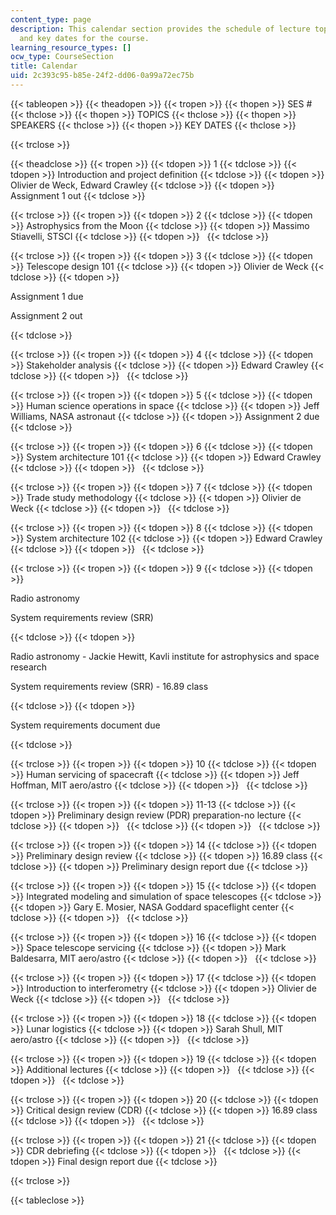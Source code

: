 ```yaml
---
content_type: page
description: This calendar section provides the schedule of lecture topics, speakers,
  and key dates for the course.
learning_resource_types: []
ocw_type: CourseSection
title: Calendar
uid: 2c393c95-b85e-24f2-dd06-0a99a72ec75b
---
```


{{< tableopen >}}
{{< theadopen >}}
{{< tropen >}}
{{< thopen >}}
SES #
{{< thclose >}}
{{< thopen >}}
TOPICS
{{< thclose >}}
{{< thopen >}}
SPEAKERS
{{< thclose >}}
{{< thopen >}}
KEY DATES
{{< thclose >}}

{{< trclose >}}

{{< theadclose >}}
{{< tropen >}}
{{< tdopen >}}
1
{{< tdclose >}}
{{< tdopen >}}
Introduction and project definition
{{< tdclose >}}
{{< tdopen >}}
Olivier de Weck, Edward Crawley
{{< tdclose >}}
{{< tdopen >}}
Assignment 1 out
{{< tdclose >}}

{{< trclose >}}
{{< tropen >}}
{{< tdopen >}}
2
{{< tdclose >}}
{{< tdopen >}}
Astrophysics from the Moon
{{< tdclose >}}
{{< tdopen >}}
Massimo Stiavelli, STSCI
{{< tdclose >}}
{{< tdopen >}}
 
{{< tdclose >}}

{{< trclose >}}
{{< tropen >}}
{{< tdopen >}}
3
{{< tdclose >}}
{{< tdopen >}}
Telescope design 101
{{< tdclose >}}
{{< tdopen >}}
Olivier de Weck
{{< tdclose >}}
{{< tdopen >}}


Assignment 1 due

Assignment 2 out


{{< tdclose >}}

{{< trclose >}}
{{< tropen >}}
{{< tdopen >}}
4
{{< tdclose >}}
{{< tdopen >}}
Stakeholder analysis
{{< tdclose >}}
{{< tdopen >}}
Edward Crawley
{{< tdclose >}}
{{< tdopen >}}
 
{{< tdclose >}}

{{< trclose >}}
{{< tropen >}}
{{< tdopen >}}
5
{{< tdclose >}}
{{< tdopen >}}
Human science operations in space
{{< tdclose >}}
{{< tdopen >}}
Jeff Williams, NASA astronaut
{{< tdclose >}}
{{< tdopen >}}
Assignment 2 due
{{< tdclose >}}

{{< trclose >}}
{{< tropen >}}
{{< tdopen >}}
6
{{< tdclose >}}
{{< tdopen >}}
System architecture 101
{{< tdclose >}}
{{< tdopen >}}
Edward Crawley
{{< tdclose >}}
{{< tdopen >}}
 
{{< tdclose >}}

{{< trclose >}}
{{< tropen >}}
{{< tdopen >}}
7
{{< tdclose >}}
{{< tdopen >}}
Trade study methodology
{{< tdclose >}}
{{< tdopen >}}
Olivier de Weck
{{< tdclose >}}
{{< tdopen >}}
 
{{< tdclose >}}

{{< trclose >}}
{{< tropen >}}
{{< tdopen >}}
8
{{< tdclose >}}
{{< tdopen >}}
System architecture 102
{{< tdclose >}}
{{< tdopen >}}
Edward Crawley
{{< tdclose >}}
{{< tdopen >}}
 
{{< tdclose >}}

{{< trclose >}}
{{< tropen >}}
{{< tdopen >}}
9
{{< tdclose >}}
{{< tdopen >}}


Radio astronomy

System requirements review (SRR)


{{< tdclose >}}
{{< tdopen >}}


Radio astronomy - Jackie Hewitt, Kavli institute for astrophysics and space research

System requirements review (SRR) - 16.89 class


{{< tdclose >}}
{{< tdopen >}}


System requirements document due


{{< tdclose >}}

{{< trclose >}}
{{< tropen >}}
{{< tdopen >}}
10
{{< tdclose >}}
{{< tdopen >}}
Human servicing of spacecraft
{{< tdclose >}}
{{< tdopen >}}
Jeff Hoffman, MIT aero/astro
{{< tdclose >}}
{{< tdopen >}}
 
{{< tdclose >}}

{{< trclose >}}
{{< tropen >}}
{{< tdopen >}}
11-13
{{< tdclose >}}
{{< tdopen >}}
Preliminary design review (PDR) preparation-no lecture
{{< tdclose >}}
{{< tdopen >}}
 
{{< tdclose >}}
{{< tdopen >}}
 
{{< tdclose >}}

{{< trclose >}}
{{< tropen >}}
{{< tdopen >}}
14
{{< tdclose >}}
{{< tdopen >}}
Preliminary design review
{{< tdclose >}}
{{< tdopen >}}
16.89 class
{{< tdclose >}}
{{< tdopen >}}
Preliminary design report due
{{< tdclose >}}

{{< trclose >}}
{{< tropen >}}
{{< tdopen >}}
15
{{< tdclose >}}
{{< tdopen >}}
Integrated modeling and simulation of space telescopes
{{< tdclose >}}
{{< tdopen >}}
Gary E. Mosier, NASA Goddard spaceflight center
{{< tdclose >}}
{{< tdopen >}}
 
{{< tdclose >}}

{{< trclose >}}
{{< tropen >}}
{{< tdopen >}}
16
{{< tdclose >}}
{{< tdopen >}}
Space telescope servicing
{{< tdclose >}}
{{< tdopen >}}
Mark Baldesarra, MIT aero/astro
{{< tdclose >}}
{{< tdopen >}}
 
{{< tdclose >}}

{{< trclose >}}
{{< tropen >}}
{{< tdopen >}}
17
{{< tdclose >}}
{{< tdopen >}}
Introduction to interferometry
{{< tdclose >}}
{{< tdopen >}}
Olivier de Weck
{{< tdclose >}}
{{< tdopen >}}
 
{{< tdclose >}}

{{< trclose >}}
{{< tropen >}}
{{< tdopen >}}
18
{{< tdclose >}}
{{< tdopen >}}
Lunar logistics
{{< tdclose >}}
{{< tdopen >}}
Sarah Shull, MIT aero/astro
{{< tdclose >}}
{{< tdopen >}}
 
{{< tdclose >}}

{{< trclose >}}
{{< tropen >}}
{{< tdopen >}}
19
{{< tdclose >}}
{{< tdopen >}}
Additional lectures
{{< tdclose >}}
{{< tdopen >}}
 
{{< tdclose >}}
{{< tdopen >}}
 
{{< tdclose >}}

{{< trclose >}}
{{< tropen >}}
{{< tdopen >}}
20
{{< tdclose >}}
{{< tdopen >}}
Critical design review (CDR)
{{< tdclose >}}
{{< tdopen >}}
16.89 class
{{< tdclose >}}
{{< tdopen >}}
 
{{< tdclose >}}

{{< trclose >}}
{{< tropen >}}
{{< tdopen >}}
21
{{< tdclose >}}
{{< tdopen >}}
CDR debriefing
{{< tdclose >}}
{{< tdopen >}}
 
{{< tdclose >}}
{{< tdopen >}}
Final design report due
{{< tdclose >}}

{{< trclose >}}

{{< tableclose >}}